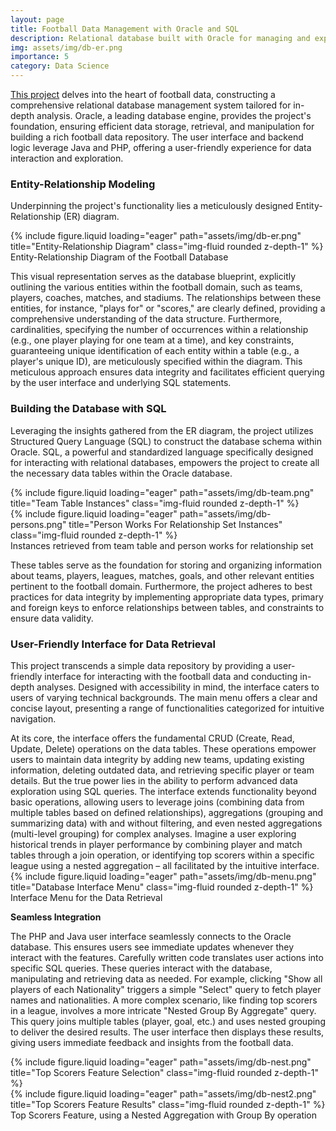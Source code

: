 ```yaml
---
layout: page
title: Football Data Management with Oracle and SQL
description: Relational database built with Oracle for managing and exploring football data through advanced SQL queries.
img: assets/img/db-er.png
importance: 5
category: Data Science
---
```


[This project](https://github.com/davidperezcarrasco/Football-Data-App-with-Oracle-SQL-Java-and-PHP) delves into the heart of football data, constructing a comprehensive relational database management system tailored for in-depth analysis. Oracle, a leading database engine, provides the project's foundation, ensuring efficient data storage, retrieval, and manipulation for building a rich football data repository. The user interface and backend logic leverage Java and PHP, offering a user-friendly experience for data interaction and exploration.

### Entity-Relationship Modeling

Underpinning the project's functionality lies a meticulously designed Entity-Relationship (ER) diagram. 

<div class="row justify-content-sm-center">
    <div class="col-sm mt-3 mt-md-0">
        {% include figure.liquid loading="eager" path="assets/img/db-er.png" title="Entity-Relationship Diagram" class="img-fluid rounded z-depth-1" %}
    </div>
</div>
<div class="caption">
    Entity-Relationship Diagram of the Football Database
</div>

This visual representation serves as the database blueprint, explicitly outlining the various entities within the football domain, such as teams, players, coaches, matches, and stadiums. The relationships between these entities, for instance, "plays for" or "scores," are clearly defined, providing a comprehensive understanding of the data structure. Furthermore, cardinalities, specifying the number of occurrences within a relationship (e.g., one player playing for one team at a time), and key constraints, guaranteeing unique identification of each entity within a table (e.g., a player's unique ID), are meticulously specified within the diagram. This meticulous approach ensures data integrity and facilitates efficient querying by the user interface and underlying SQL statements.

### Building the Database with SQL

Leveraging the insights gathered from the ER diagram, the project utilizes Structured Query Language (SQL) to construct the database schema within Oracle. SQL, a powerful and standardized language specifically designed for interacting with relational databases, empowers the project to create all the necessary data tables within the Oracle database.

<div class="row justify-content-sm-center">
    <div class="col-sm mt-3 mt-md-0">
        {% include figure.liquid loading="eager" path="assets/img/db-team.png" title="Team Table Instances" class="img-fluid rounded z-depth-1" %}
    </div>
    <div class="col-sm mt-3 mt-md-0">
        {% include figure.liquid loading="eager" path="assets/img/db-persons.png" title="Person Works For Relationship Set Instances" class="img-fluid rounded z-depth-1" %}
    </div>
</div>
<div class="caption">
    Instances retrieved from team table and person works for relationship set
</div>

These tables serve as the foundation for storing and organizing information about teams, players, leagues, matches, goals, and other relevant entities pertinent to the football domain. Furthermore, the project adheres to best practices for data integrity by implementing appropriate data types, primary and foreign keys to enforce relationships between tables, and constraints to ensure data validity.

### User-Friendly Interface for Data Retrieval

This project transcends a simple data repository by providing a user-friendly interface for interacting with the football data and conducting in-depth analyses. Designed with accessibility in mind, the interface caters to users of varying technical backgrounds. The main menu offers a clear and concise layout, presenting a range of functionalities categorized for intuitive navigation.

<div class="row justify-content-sm-center">
    <div class="col-sm-4 mt-3 mt-md-0">
        At its core, the interface offers the fundamental CRUD (Create, Read, Update, Delete) operations on the data tables. These operations empower users to maintain data integrity by adding new teams, updating existing information, deleting outdated data, and retrieving specific player or team details. But the true power lies in the ability to perform advanced data exploration using SQL queries. The interface extends functionality beyond basic operations, allowing users to leverage joins (combining data from multiple tables based on defined relationships), aggregations (grouping and summarizing data) with and without filtering, and even nested aggregations (multi-level grouping) for complex analyses. Imagine a user exploring historical trends in player performance by combining player and match tables through a join operation, or identifying top scorers within a specific league using a nested aggregation – all facilitated by the intuitive interface.
    </div>
    <div class="col-sm-4 mt-3 mt-md-0">
        {% include figure.liquid loading="eager" path="assets/img/db-menu.png" title="Database Interface Menu" class="img-fluid rounded z-depth-1" %}
    </div>
</div>
<div class="caption">
    Interface Menu for the Data Retrieval
</div>

**Seamless Integration**

The PHP and Java user interface seamlessly connects to the Oracle database. This ensures users see immediate updates whenever they interact with the features. Carefully written code translates user actions into specific SQL queries. These queries interact with the database, manipulating and retrieving data as needed. For example, clicking "Show all players of each Nationality" triggers a simple "Select" query to fetch player names and nationalities. A more complex scenario, like finding top scorers in a league, involves a more intricate "Nested Group By Aggregate" query. This query joins multiple tables (player, goal, etc.) and uses nested grouping to deliver the desired results. The user interface then displays these results, giving users immediate feedback and insights from the football data.

<div class="row justify-content-sm-center">
    <div class="col-sm mt-3 mt-md-0">
        {% include figure.liquid loading="eager" path="assets/img/db-nest.png" title="Top Scorers Feature Selection" class="img-fluid rounded z-depth-1" %}
    </div>
    <div class="col-sm mt-3 mt-md-0">
        {% include figure.liquid loading="eager" path="assets/img/db-nest2.png" title="Top Scorers Feature Results" class="img-fluid rounded z-depth-1" %}
    </div>
</div>
<div class="caption">
    Top Scorers Feature, using a Nested Aggregation with Group By operation
</div>
